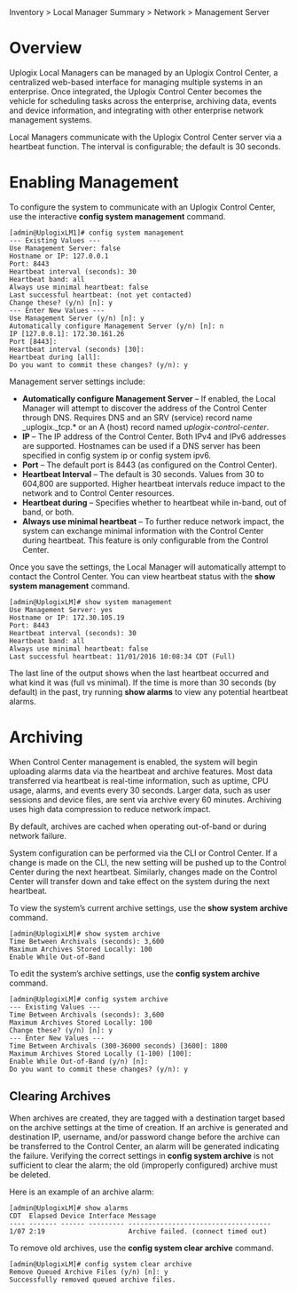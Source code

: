<!-- 5.4 -->

<div class='ucc' />Inventory > Local Manager Summary > Network > Management Server</div>

# Overview

Uplogix Local Managers can be managed by an Uplogix Control Center, a centralized web-based interface for managing multiple systems in an enterprise. Once integrated, the Uplogix Control Center becomes the vehicle for scheduling tasks across the enterprise, archiving data, events and device information, and integrating with other enterprise network management systems.

Local Managers communicate with the Uplogix Control Center server via a heartbeat function. The interval is configurable; the default is 30 seconds.

# Enabling Management

To configure the system to communicate with an Uplogix Control Center, use the interactive **config system management** command. 

```
[admin@UplogixLM1]# config system management
--- Existing Values ---
Use Management Server: false
Hostname or IP: 127.0.0.1
Port: 8443
Heartbeat interval (seconds): 30
Heartbeat band: all
Always use minimal heartbeat: false
Last successful heartbeat: (not yet contacted)
Change these? (y/n) [n]: y
--- Enter New Values ---
Use Management Server (y/n) [n]: y
Automatically configure Management Server (y/n) [n]: n
IP [127.0.0.1]: 172.30.161.26
Port [8443]: 
Heartbeat interval (seconds) [30]: 
Heartbeat during [all]: 
Do you want to commit these changes? (y/n): y
```

Management server settings include:

* **Automatically configure Management Server** – If enabled, the Local Manager will attempt to discover the address of the Control Center through DNS. Requires DNS and an SRV (service) record name _uplogix._tcp.\* or an A (host) record named *uplogix-control-center*. <!-- Consider adding link to Zero Touch Deployment Overview -->
* **IP** – The IP address of the Control Center. Both IPv4 and IPv6 addresses are supported. Hostnames can be used if a DNS server has been specified in config system ip or config system ipv6.
* **Port** – The default port is 8443 (as configured on the Control Center).
* **Heartbeat Interval** – The default is 30 seconds. Values from 30 to 604,800 are supported. Higher heartbeat intervals reduce impact to the network and to Control Center resources.
* **Heartbeat during** – Specifies whether to heartbeat while in-band, out of band, or both.
* **Always use minimal heartbeat** – To further reduce network impact, the system can exchange minimal information with the Control Center during heartbeat. This feature is only configurable from the Control Center.

Once you save the settings, the Local Manager will automatically attempt to contact the Control Center. You can view heartbeat status with the **show system management** command. 

```
[admin@UplogixLM]# show system management
Use Management Server: yes
Hostname or IP: 172.30.105.19
Port: 8443
Heartbeat interval (seconds): 30
Heartbeat band: all
Always use minimal heartbeat: false
Last successful heartbeat: 11/01/2016 10:08:34 CDT (Full)
```

The last line of the output shows when the last heartbeat occurred and what kind it was (full vs minimal). If the time is more than 30 seconds (by default) in the past, try running **show alarms** to view any potential heartbeat alarms.

# Archiving

When Control Center management is enabled, the system will begin uploading alarms data via the heartbeat and archive features. Most data transferred via heartbeat is real-time information, such as uptime, CPU usage, alarms, and events every 30 seconds. Larger data, such as user sessions and device files, are sent via archive every 60 minutes. Archiving uses high data compression to reduce network impact. 

By default, archives are cached when operating out-of-band or during network failure. 

System configuration can be performed via the CLI or Control Center. If a change is made on the CLI, the new setting will be pushed up to the Control Center during the next heartbeat. Similarly, changes made on the Control Center will transfer down and take effect on the system during the next heartbeat.

To view the system’s current archive settings, use the **show system archive** command.

```
[admin@UplogixLM]# show system archive
Time Between Archivals (seconds): 3,600
Maximum Archives Stored Locally: 100
Enable While Out-of-Band
```

To edit the system’s archive settings, use the **config system archive** command.

```
[admin@UplogixLM]# config system archive
--- Existing Values ---
Time Between Archivals (seconds): 3,600
Maximum Archives Stored Locally: 100
Change these? (y/n) [n]: y
--- Enter New Values ---
Time Between Archivals (300-36000 seconds) [3600]: 1800
Maximum Archives Stored Locally (1-100) [100]: 
Enable While Out-of-Band (y/n) [n]:
Do you want to commit these changes? (y/n): y
```

## Clearing Archives

When archives are created, they are tagged with a destination target based on the archive settings at the time of creation. If an archive is generated and destination IP, username, and/or password change before the archive can be transferred to the Control Center, an alarm will be generated indicating the failure. Verifying the correct settings in **config system archive** is not sufficient to clear the alarm; the old (improperly configured) archive must be deleted.

Here is an example of an archive alarm:

```
[admin@UplogixLM]# show alarms 
CDT  Elapsed Device Interface Message 
---- ------- ------ --------- ------------------------------------ 
1/07 2:19                     Archive failed. (connect timed out)
```

To remove old archives, use the **config system clear archive** command.

```
[admin@UplogixLM]# config system clear archive
Remove Queued Archive Files (y/n) [n]: y
Successfully removed queued archive files.
```

<!-- 5.2 -->